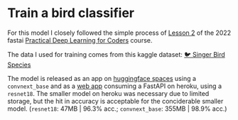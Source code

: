 # Train a bird classifier
For this model I closely followed the simple process of [Lesson 2](https://course.fast.ai/Lessons/lesson2.html) of the 2022 fastai [Practical Deep Learning for Coders](https://course.fast.ai) course.

The data I used for training comes from this kaggle dataset: [🐦 Singer Bird Species](https://www.kaggle.com/datasets/eisgandar/singer-birds)

The model is released as an app on [huggingface spaces](https://huggingface.co/spaces/benkarr/bird-classifier) using a `convnext_base` and as a [web app](https://ben-karr.github.io/react-bird-classifier) consuming a FastAPI on heroku, using a `resnet18`. The smaller model on heroku was necessary due to limited storage, but the hit in accuracy is acceptable for the conciderable smaller model. (`resnet18`: 47MB | 96.3% acc.; `convnext_base`: 355MB | 98.9% acc.)